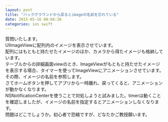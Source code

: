```yaml
---
layout: post
title: "バックグラウンドから戻るとimageの名前を忘れている"
date: 2015-05-16 08:04:26
categories: ios swift
---
```

<p>質問いたします。<br>
UIImageViewに配列内のイメージを表示させています。<br>
配列にはもともと持たせたイメージのほか、カメラから得たイメージも格納しています。<br>
テーブルからの詳細画面viewのとき、ImageViewがもともと持たせたイメージを表示する場合、タイマーを使ってImageViewにアニメーションさせています。その際、イメージの名前を参照します。<br>
さてホームボタンを押してアプリから一時離れ、戻ってくると、アニメーションが動かなくなります。<br>
NSNotificationCenterを使うことで対処しようと試みました。timerは動くことを確認しましたが、イメージの名前を指定するとアニメーションしなくなります。<br>
問題はどこでしょうか。初心者で恐縮ですが、どなたかご教授願います。</p>
